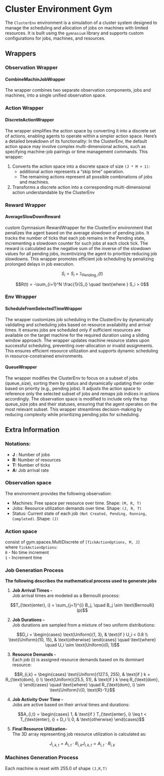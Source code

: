 # Cluster Environment Gym

The `ClusterEnv` environment is a simulation of a cluster system designed to manage the scheduling and allocation of jobs 
on machines with limited resources. It is built using the `gymnasium` library and supports custom configurations for jobs, machines, and resources.


## Wrappers

### Observation Wrapper

#### CombineMachinJobWrapper
The wrapper combines two separate observation components, jobs and machines, into a single unified observation space. 

### Action Wrapper

#### DiscreteActionWrapper
The wrapper simplifies the action space by converting it into a discrete set of actions, 
enabling agents to operate within a simpler action space. Here’s a detailed breakdown of its functionality:
In the ClusterEnv, the default action space may involve complex multi-dimensional actions, such as specifying machine-job pairings or time management commands. This wrapper:
1.	Converts the action space into a discrete space of size  `(J * M + 1)`: 
     - additional action represents a “skip time” operation.
     - The remaining actions represent all possible combinations of jobs and machines.
2.	Transforms a discrete action into a corresponding multi-dimensional action understandable by the ClusterEnv
### Reward Wrapper

#### AverageSlowDownReward
custom Gymnasium RewardWrapper for the ClusterEnv environment that penalizes the agent based on the average slowdown of pending jobs. 
It tracks the number of ticks that each job remains in the Pending state, incrementing a slowdown counter for such jobs at each clock tick. 
The reward is calculated as the negative sum of the inverse of the slowdown values for all pending jobs, incentivizing the agent to prioritize reducing job slowdowns. 
This wrapper promotes efficient job scheduling by penalizing prolonged delays in job execution.
```math
S_i = S_i + \mathbb{1}_{\text{Pending}, i}(t)
```
```math
R(t) = -\sum_{i=1}^N \frac{1}{S_i} \quad \text{where } S_i > 0
```

### Env Wrapper

#### ScheduleFromSelectedTimeWrapper
The wrapper customizes job scheduling in the ClusterEnv by dynamically validating and scheduling jobs based on resource availability
and arrival times. It ensures jobs are scheduled only if sufficient resources are available on the target machine for 
the required duration using a sliding window approach. The wrapper updates machine resource states upon successful scheduling, preventing
over-allocation or invalid assignments. This ensures efficient resource utilization and supports dynamic scheduling in resource-constrained environments.

#### QueueWrapper
The wrapper modifies the ClusterEnv to focus on a subset of jobs (queue_size), sorting them by status and dynamically updating their order based 
on priority (e.g., pending jobs). It adjusts the action space to reference only the selected subset of jobs and remaps 
job indices in actions accordingly. The observation space is modified to include only the top queue_size jobs and their statuses, ensuring that the agent operates on the most relevant subset.
This wrapper streamlines decision-making by reducing complexity while prioritizing pending jobs for scheduling.


## Extra Information

### Notations:
-   **J** : Number of jobs
-   **R:** Number of resources
-   **T:** Number of ticks
-   **A:** Job arrival rate 

### Observation space
The environment provides the following observation:
-   Machines: Free space per resource over time. Shape: `(M, R, T)`
-   Jobs: Resource utilization demands over time. Shape: `(J, R, T)`
-   Status: Current state of each job `(Not Created, Pending, Running, Completed)`. Shape: `(J)`

### Action space
consist of gym.spaces.MultiDiscrete of `[TickActionOptions, M, J]` </br>
where `TickActionOptions`: </br>
`0` - No time increment </br>
`1` - Increment time

### Job Generation Process

**The following describes the mathematical process used to generate jobs**
1. **Job Arrival Times -** </br>
Job arrival times are modeled as a Bernoulli process:
```math
T_{\text{enter}, i} = \sum_{j=1}^{i} B_j, \quad B_j \sim \text{Bernoulli}(p)
```

2. **Job Durations -** </br>
Job durations are sampled from a mixture of two uniform distributions:
```math
D_i = 
\begin{cases} 
\text{Uniform}(1, 3), & \text{if } U_i < 0.8 \\
\text{Uniform}(10, 15), & \text{otherwise}
\end{cases}
\quad \text{where} \quad U_i \sim \text{Uniform}(0, 1)
```

3.  **Resource Demands -** </br>
Each job (i) is assigned resource demands based on its dominant resource:
```math
R_{i,k} =
\begin{cases} 
\text{Uniform}(127.5, 255), & \text{if } k = R_{\text{dom}, i} \\
\text{Uniform}(25.5, 51), & \text{if } k \neq R_{\text{dom}, i}
\end{cases}
\quad \text{where} \quad R_{\text{dom}, i} \sim \text{Uniform}\{0, \text{R}-1\}
```

4. **Job Activity Over Time -** </br>
Jobs are active based on their arrival times and durations:
```math
A_{i,t} =
\begin{cases}
1, & \text{if } T_{\text{enter}, i} \leq t < T_{\text{enter}, i} + D_i \\
0, & \text{otherwise}
\end{cases}
```

5. **Final Resource Utilization-** </br>
The 3D array representing job resource utilization is calculated as:
```math
J_{i,k,t} = A_{i,t} \cdot R_{i,k}
J_{i,k,t} = A_{i,t} \cdot R_{i,k}
```

### Machines Generation Process
Each machine is reset with 255.0 of shape `(J,R,T)`
